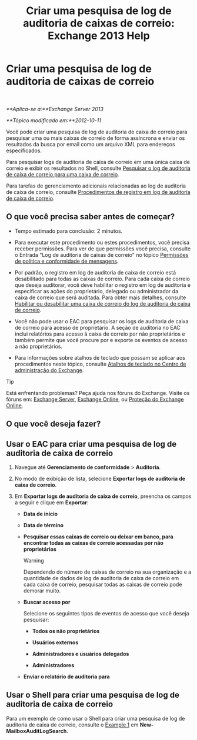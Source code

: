 ﻿---
title: 'Criar uma pesquisa de log de auditoria de caixas de correio: Exchange 2013 Help'
TOCTitle: Criar uma pesquisa de log de auditoria de caixas de correio
ms:assetid: 48ba22cf-b1f2-4dbc-98fc-fed22d97db14
ms:mtpsurl: https://technet.microsoft.com/pt-br/library/Ff461929(v=EXCHG.150)
ms:contentKeyID: 50485478
ms.date: 05/22/2018
mtps_version: v=EXCHG.150
ms.translationtype: MT
---

# Criar uma pesquisa de log de auditoria de caixas de correio

 

_**Aplica-se a:**Exchange Server 2013_

_**Tópico modificado em:**2012-10-11_

Você pode criar uma pesquisa de log de auditoria de caixa de correio para pesquisar uma ou mais caixas de correio de forma assíncrona e enviar os resultados da busca por email como um arquivo XML para endereços especificados.

Para pesquisar logs de auditoria de caixa de correio em uma única caixa de correio e exibir os resultados no Shell, consulte [Pesquisar o log de auditoria de caixa de correio para uma caixa de correio](search-the-mailbox-audit-log-for-a-mailbox-exchange-2013-help.md).

Para tarefas de gerenciamento adicionais relacionadas ao log de auditoria de caixa de correio, consulte [Procedimentos de registro em log de auditoria de caixa de correio](mailbox-audit-logging-procedures-exchange-2013-help.md).

## O que você precisa saber antes de começar?

  - Tempo estimado para conclusão: 2 minutos.

  - Para executar este procedimento ou estes procedimentos, você precisa receber permissões. Para ver de que permissões você precisa, consulte o Entrada "Log de auditoria de caixas de correio" no tópico [Permissões de política e conformidade de mensagens](messaging-policy-and-compliance-permissions-exchange-2013-help.md).

  - Por padrão, o registro em log de auditoria de caixa de correio está desabilitado para todas as caixas de correio. Para cada caixa de correio que deseja auditorar, você deve habilitar o registro em log de auditoria e especificar as ações do proprietário, delegado ou administrador da caixa de correio que será auditada. Para obter mais detalhes, consulte [Habilitar ou desabilitar uma caixa de correio do log de auditoria de caixa de correio](enable-or-disable-mailbox-audit-logging-for-a-mailbox-exchange-2013-help.md).

  - Você não pode usar o EAC para pesquisar os logs de auditoria de caixa de correio para acesso de proprietário. A seção de auditoria no EAC inclui relatórios para acesso à caixa de correio por não proprietários e também permite que você procure por e exporte os eventos de acesso a não proprietários.

  - Para informações sobre atalhos de teclado que possam se aplicar aos procedimentos neste tópico, consulte [Atalhos de teclado no Centro de administração do Exchange](keyboard-shortcuts-in-the-exchange-admin-center-exchange-online-protection-help.md).


> [!TIP]
> Está enfrentando problemas? Peça ajuda nos fóruns do Exchange. Visite os fóruns em: <A href="https://go.microsoft.com/fwlink/p/?linkid=60612">Exchange Server</A>, <A href="https://go.microsoft.com/fwlink/p/?linkid=267542">Exchange Online</A>, ou <A href="https://go.microsoft.com/fwlink/p/?linkid=285351">Proteção do Exchange Online</A>.



## O que você deseja fazer?

## Usar o EAC para criar uma pesquisa de log de auditoria de caixa de correio

1.  Navegue até **Gerenciamento de conformidade** \> **Auditoria**.

2.  No modo de exibição de lista, selecione **Exportar logs de auditoria de caixa de correio**.

3.  Em **Exportar logs de auditoria de caixa de correio**, preencha os campos a seguir e clique em **Exportar**:
    
      - **Data de início**
    
      - **Data de término**
    
      - **Pesquisar essas caixas de correio ou deixar em banco, para encontrar todas as caixas de correio acessadas por não proprietários**
        

        > [!WARNING]
        > Dependendo do número de caixas de correio na sua organização e a quantidade de dados de log de auditoria de caixa de correio em cada caixa de correio, pesquisar todas as caixas de correio pode demorar muito.

    
      - **Buscar acesso por**
        
        Selecione os seguintes tipos de eventos de acesso que você deseja pesquisar:
        
          - **Todos os não proprietários**
        
          - **Usuários externos**
        
          - **Administradores e usuários delegados**
        
          - **Administradores**
    
      - **Enviar o relatório de auditoria para**

## Usar o Shell para criar uma pesquisa de log de auditoria de caixa de correio

Para um exemplo de como usar o Shell para criar uma pesquisa de log de auditoria de caixa de correio, consulte o [Example 1](https://technet.microsoft.com/pt-br/95365cab-bbb2-4a64-8e8f-1c89fa9e0352\(exchg.150\)#example1) em **New-MailboxAuditLogSearch**.

